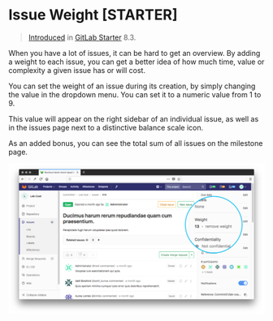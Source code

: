 # Issue Weight **[STARTER]**

> [Introduced](https://gitlab.com/gitlab-org/gitlab-ee/merge_requests/76)
in [GitLab Starter](https://about.gitlab.com/products/) 8.3.

When you have a lot of issues, it can be hard to get an overview.
By adding a weight to each issue, you can get a better idea of how much time,
value or complexity a given issue has or will cost.

You can set the weight of an issue during its creation, by simply changing the
value in the dropdown menu. You can set it to a numeric value from 1 to 9.

This value will appear on the right sidebar of an individual issue, as well as
in the issues page next to a distinctive balance scale icon.

As an added bonus, you can see the total sum of all issues on the milestone page.

![issue page](issue_weight/issue.png)

